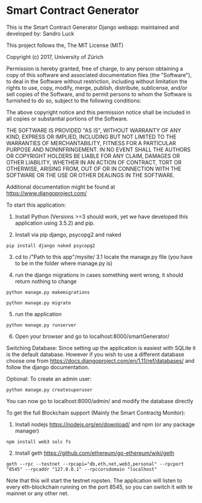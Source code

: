 # Smart Contract Generator
This is the Smart Contract Generator Django webapp:
maintained and developed by: Sandro Luck

This project follows the,
The MIT License (MIT)

Copyright (c) 2017, University of Zürich

Permission is hereby granted, free of charge, to any person obtaining a copy of this software and associated documentation files (the "Software"), to deal in the Software without restriction, including without limitation the rights to use, copy, modify, merge, publish, distribute, sublicense, and/or sell copies of the Software, and to permit persons to whom the Software is furnished to do so, subject to the following conditions:

The above copyright notice and this permission notice shall be included in all copies or substantial portions of the Software.

THE SOFTWARE IS PROVIDED "AS IS", WITHOUT WARRANTY OF ANY KIND, EXPRESS OR IMPLIED, INCLUDING BUT NOT LIMITED TO THE WARRANTIES OF MERCHANTABILITY, FITNESS FOR A PARTICULAR PURPOSE AND NONINFRINGEMENT. IN NO EVENT SHALL THE AUTHORS OR COPYRIGHT HOLDERS BE LIABLE FOR ANY CLAIM, DAMAGES OR OTHER LIABILITY, WHETHER IN AN ACTION OF CONTRACT, TORT OR OTHERWISE, ARISING FROM, OUT OF OR IN CONNECTION WITH THE SOFTWARE OR THE USE OR OTHER DEALINGS IN THE SOFTWARE.


Additional documentation might be found at https://www.djangoproject.com/

To start this application:
1. Install Python (Versions >=3 should work, yet we have developed this application using 3.5.2) and pip.

2. Install via pip django, psycopg2 and naked
```
pip install django naked psycopg2
```
3. cd to /"Path to this app"/mysite/
3.1 locate the manage.py file (you have to be in the folder where manage.py is)

4. run the django migrations in cases something went wrong, it should return nothing to change
```
python manage.py makemigrations
``` 
```
python manage.py migrate
```
5. run the application 
```
python manage.py runserver
```
6. Open your browser and go to localhost:8000/smartGenerator/

Switching Database:
Since setting up the application is easiest with SQLite it is the default database.
However if you wish to use a different database choose one from https://docs.djangoproject.com/en/1.11/ref/databases/ and follow the django documentation.

Optional:
To create an admin user: 
```
python manage.py createsuperuser
```
You can now go to localhost:8000/admin/ and modify the database directly

To get the full Blockchain support (Mainly the Smart Contractg Monitor):
1. Install nodejs https://nodejs.org/en/download/ and npm (or any package manager)
```
npm install web3 solc fs
```
2. Install geth https://github.com/ethereum/go-ethereum/wiki/geth
```
geth --rpc --testnet --rpcapi="db,eth,net,web3,personal" --rpcport "8545" --rpcaddr "127.0.0.1" --rpccorsdomain "localhost"
```
Note that this will start the testnet ropsten. 
The application will listen to every eth-blockchain running on the port 8545, so you can switch it with te mainnet or any other net.

